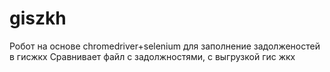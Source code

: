 # giszkh
Робот на основе chromedriver+selenium для заполнение задолженостей в гисжкх
Сравнивает файл с задолжностями, с выгрузкой гис жкх
